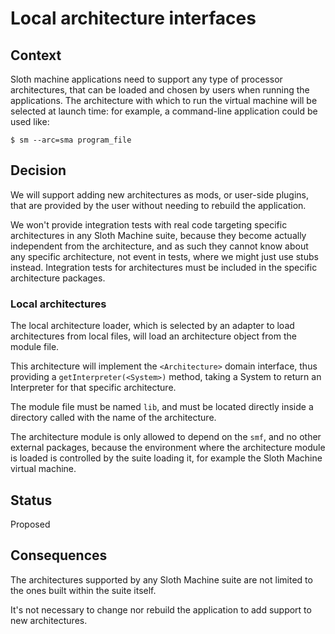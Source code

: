 # Local architecture interfaces


## Context

Sloth machine applications need to support any type of processor architectures, that can be loaded and chosen by users when running the applications. The architecture with which to run the virtual machine will be selected at launch time: for example, a command-line application could be used like:
```
$ sm --arc=sma program_file
```


## Decision

We will support adding new architectures as mods, or user-side plugins, that are provided by the user without needing to rebuild the application.

We won't provide integration tests with real code targeting specific architectures in any Sloth Machine suite, because they become actually independent from the architecture, and as such they cannot know about any specific architecture, not event in tests, where we might just use stubs instead. Integration tests for architectures must be included in the specific architecture packages.

### Local architectures

The local architecture loader, which is selected by an adapter to load architectures from local files, will load an architecture object from the module file.

This architecture will implement the `<Architecture>` domain interface, thus providing a `getInterpreter(<System>)` method, taking a System to return an Interpreter for that specific architecture.

The module file must be named `lib`, and must be located directly inside a directory called with the name of the architecture.

The architecture module is only allowed to depend on the `smf`, and no other external packages, because the environment where the architecture module is loaded is controlled by the suite loading it, for example the Sloth Machine virtual machine.


## Status

Proposed


## Consequences

The architectures supported by any Sloth Machine suite are not limited to the ones built within the suite itself.

It's not necessary to change nor rebuild the application to add support to new architectures.
